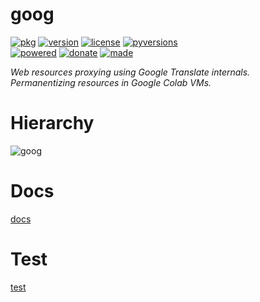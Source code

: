 # goog

<badges>[![pkg](https://img.shields.io/badge/pkg-goog-808080.svg)](http://code.foxe6.kozow.com/goog/)
[![version](https://img.shields.io/pypi/v/goog.svg)](https://pypi.org/project/goog/)
[![license](https://img.shields.io/pypi/l/goog.svg)](https://pypi.org/project/goog/)
[![pyversions](https://img.shields.io/pypi/pyversions/goog.svg)](https://pypi.org/project/goog/)  
[![powered](https://img.shields.io/badge/Say-Thanks-ddddff.svg)](https://saythanks.io/to/foxe6)
[![donate](https://img.shields.io/badge/Donate-Paypal-0070ba.svg)](https://paypal.me/foxe6)
[![made](https://img.shields.io/badge/Made%20with-PyCharm-red.svg)](https://www.jetbrains.com/pycharm/)
</badges>

<i>Web resources proxying using Google Translate internals.<br/>Permanentizing resources in Google Colab VMs.</i>

# Hierarchy

![goog](http://code.foxe6.kozow.com/goog/goog.svg)

# Docs

[docs](http://code.foxe6.kozow.com/goog/docs/)

# Test

[test](http://code.foxe6.kozow.com/goog/test/)